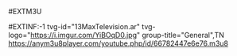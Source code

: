 #EXTM3U

#EXTINF:-1 tvg-id="13MaxTelevision.ar" tvg-logo="https://i.imgur.com/YiBOqD0.jpg" group-title="General",TN 
https://anym3u8player.com/youtube.php/id/66782447e6e76.m3u8
















